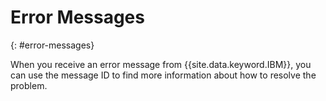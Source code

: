 
# Error Messages
{: #error-messages}

When you receive an error message from {{site.data.keyword.IBM}}, you can use the message ID to find more information about how to resolve the problem. 
